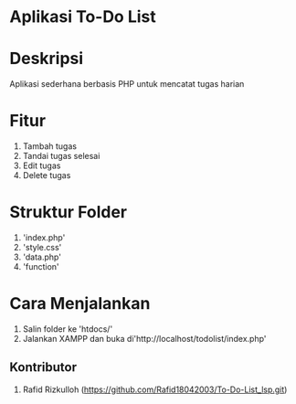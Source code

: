 # Aplikasi To-Do List

# Deskripsi 
Aplikasi sederhana berbasis PHP untuk mencatat tugas harian

# Fitur
1. Tambah tugas
2. Tandai tugas selesai
3. Edit tugas
4. Delete tugas

# Struktur Folder
1. 'index.php' 
2. 'style.css'
3. 'data.php' 
4. 'function' 

# Cara Menjalankan 
1. Salin folder ke 'htdocs/'
2. Jalankan XAMPP dan buka di'http://localhost/todolist/index.php'

## Kontributor
1. Rafid Rizkulloh (https://github.com/Rafid18042003/To-Do-List_lsp.git)
